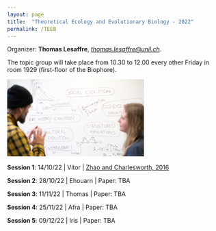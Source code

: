 ```yaml
---
layout: page
title:  "Theoretical Ecology and Evolutionary Biology - 2022"
permalink: /TEEB
---
```


Organizer: **Thomas Lesaffre**, *thomas.lesaffre@unil.ch*. 

The topic group will take place from 10.30 to 12.00 every other Friday in room 1929 (first-floor of the Biophore). 

<div class="col-md-6 pr-0 align-self-center">
<img class="rounded" src="/assets/images/topic-group-picture.jpeg" alt="Topic group">
</div>

**Session 1**: 14/10/22 \| Vítor   \| [Zhao and Charlesworth, 2016](/docs/teeb1-2022.pdf) 

**Session 2**: 28/10/22 \| Ehouarn \| Paper: TBA

**Session 3**: 11/11/22 \| Thomas  \|  Paper: TBA 

**Session 4**: 25/11/22 \| Afra    \|  Paper: TBA 

**Session 5**: 09/12/22 \| Iris    \|  Paper: TBA




